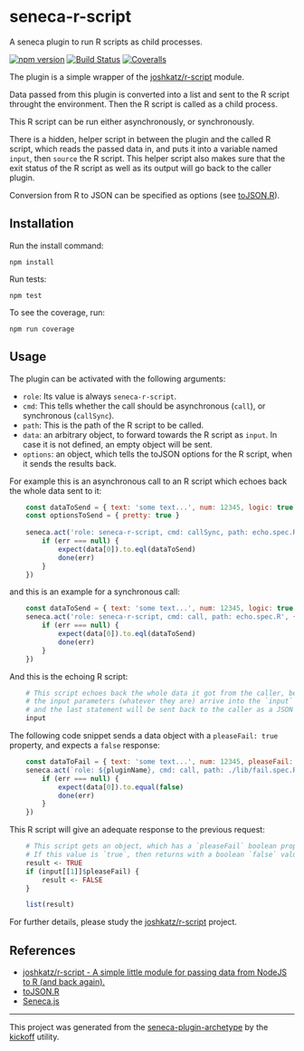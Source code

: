 # seneca-r-script

A seneca plugin to run R scripts as child processes.

[![npm version][npm-badge]][npm-url]
[![Build Status][travis-badge]][travis-url]
[![Coveralls][BadgeCoveralls]][Coveralls]

The plugin is a simple wrapper of the [joshkatz/r-script](https://github.com/joshkatz/r-script) module.

Data passed from this plugin is converted into a list and sent to the R script throught the environment.
Then the R script is called as a child process.

This R script can be run either asynchronously, or synchronously.

There is a hidden, helper script in between the plugin and the called R script,
which reads the passed data in, and puts it into a variable named `input`, then `source` the R script.
This helper script also makes sure that the exit status of the R script as well as its output will go back to the caller plugin.

Conversion from R to JSON can be specified as options (see [toJSON.R](https://github.com/jeroenooms/jsonlite/blob/master/R/toJSON.R)).


## Installation

Run the install command:

    npm install

Run tests:

    npm test

To see the coverage, run:

    npm run coverage

## Usage

The plugin can be activated with the following arguments:

- `role`: Its value is always `seneca-r-script`.
- `cmd`: This tells whether the call should be asynchronous (`call`), or synchronous (`callSync`).
- `path`: This is the path of the R script to be called.
- `data`: an arbitrary object, to forward towards the R script as `input`. In case it is not defined, an empty object will be sent.
- `options`: an object, which tells the toJSON options for the R script, when it sends the results back.

For example this is an asynchronous call to an R script which echoes back the whole data sent to it:

````JavaScript
    const dataToSend = { text: 'some text...', num: 12345, logic: true }
    const optionsToSend = { pretty: true }
    
    seneca.act('role: seneca-r-script, cmd: callSync, path: echo.spec.R', { data: dataToSend, options: optionsToSend }, function(err, data) {
        if (err === null) {
            expect(data[0]).to.eql(dataToSend) 
            done(err)
        }
    })
````
 
and this is an example for a synchronous call:

````JavaScript
    const dataToSend = { text: 'some text...', num: 12345, logic: true }
    seneca.act('role: seneca-r-script, cmd: call, path: echo.spec.R', { data: dataToSend }, function(err, data) {
        if (err === null) {
            expect(data[0]).to.eql(dataToSend) 
            done(err)
        }
    })
````

And this is the echoing R script:

````R
    # This script echoes back the whole data it got from the caller, because
    # the input parameters (whatever they are) arrive into the `input` variable through the environment as a list,
    # and the last statement will be sent back to the caller as a JSON object.
    input
````

The following code snippet sends a data object with a `pleaseFail: true` property, and expects a `false` response:

````JavaScript
    const dataToFail = { text: 'some text...', num: 12345, pleaseFail: true }
    seneca.act(`role: ${pluginName}, cmd: call, path: ./lib/fail.spec.R`, { data: dataToFail }, function(err, data) {
        if (err === null) {
            expect(data[0]).to.equal(false) 
            done(err)
        }
    })
````

This R script will give an adequate response to the previous request:

````R
    # This script gets an object, which has a `pleaseFail` boolean property.
    # If this value is `true`, then returns with a boolean `false` value, otherwise returns with `true`.
    result <- TRUE
    if (input[[1]]$pleaseFail) {
        result <- FALSE
    }

    list(result)
````

For further details, please study the [joshkatz/r-script](https://github.com/joshkatz/r-script) project.

## References
- [joshkatz/r-script - A simple little module for passing data from NodeJS to R (and back again).](https://github.com/joshkatz/r-script)
- [toJSON.R](https://github.com/jeroenooms/jsonlite/blob/master/R/toJSON.R)
- [Seneca.js](http://senecajs.org/)

---

This project was generated from the [seneca-plugin-archetype](https://github.com/tombenke/seneca-plugin-archetype)
by the [kickoff](https://github.com/tombenke/kickoff) utility.

[npm-badge]: https://badge.fury.io/js/seneca-r-script.svg
[npm-url]: https://badge.fury.io/js/seneca-r-script
[travis-badge]: https://api.travis-ci.org/tombenke/seneca-r-script.svg
[travis-url]: https://travis-ci.org/tombenke/seneca-r-script
[Coveralls]: https://coveralls.io/github/tombenke/seneca-r-script?branch=master
[BadgeCoveralls]: https://coveralls.io/repos/github/tombenke/seneca-r-script/badge.svg?branch=master
